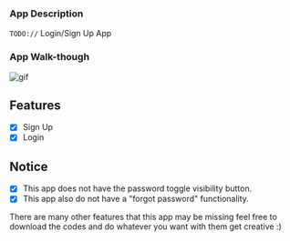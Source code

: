 ### App Description
`TODO://` Login/Sign Up App

### App Walk-though
![gif](https://user-images.githubusercontent.com/72886722/131741922-61188d9d-334e-4be6-a6a5-35702756426e.gif)

## Features
- [x] Sign Up
- [x] Login

## Notice
- [x] This app does not have the password toggle visibility button.
- [x] This app also do not have a "forgot password" functionality.

There are many other features that this app may be missing feel free to download the codes and do whatever you want with them get creative :) 

